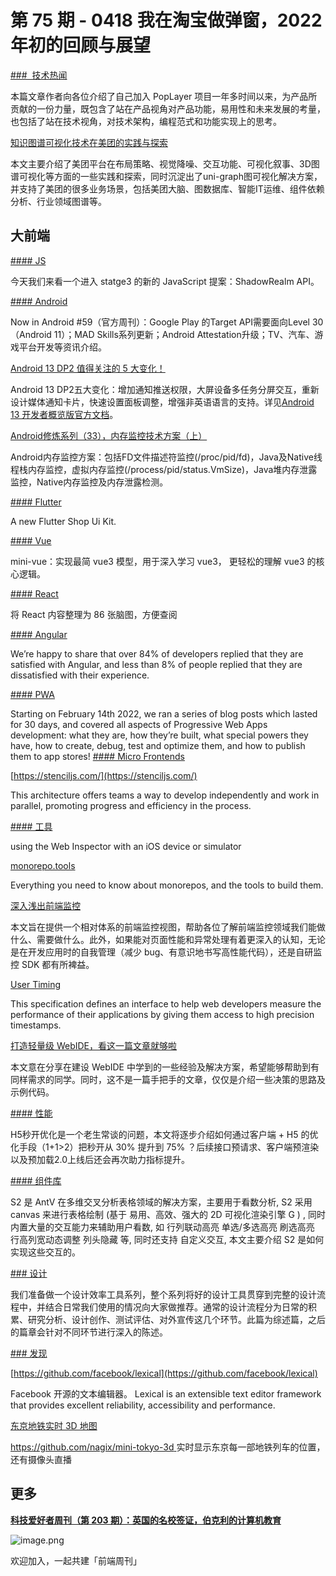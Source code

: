 # 第 75 期 - 0418 我在淘宝做弹窗，2022 年初的回顾与展望
[###  技术热闻](https://mp.weixin.qq.com/s/jvPSFsnqsipEoqvsBKd8qg)

本篇文章作者向各位介绍了自己加入 PopLayer 项目一年多时间以来，为产品所贡献的一份力量，既包含了站在产品视角对产品功能，易用性和未来发展的考量，也包括了站在技术视角，对技术架构，编程范式和功能实现上的思考。


[知识图谱可视化技术在美团的实践与探索](https://mp.weixin.qq.com/s/64XoQ0JIjjuaUtTaL3BzdA)

本文主要介绍了美团平台在布局策略、视觉降噪、交互功能、可视化叙事、3D图谱可视化等方面的一些实践和探索，同时沉淀出了uni-graph图可视化解决方案，并支持了美团的很多业务场景，包括美团大脑、图数据库、智能IT运维、组件依赖分析、行业领域图谱等。

## 大前端
[#### JS](https://mp.weixin.qq.com/s/wAI-L3we6uK0HvvPtOcIjg)

今天我们来看一个进入 statge3 的新的 JavaScript 提案：ShadowRealm API。

[#### Android](https://medium.com/androiddevelopers/now-in-android-59-f36300ae1e94)

Now in Android #59（官方周刊）：Google Play 的Target API需要面向Level 30（Android 11）；MAD Skills系列更新；Android Attestation升级；TV、汽车、游戏平台开发等资讯介绍。


[Android 13 DP2 值得关注的 5 大变化！](https://mp.weixin.qq.com/s/jEBtLuMLZ6UmydZTw8FcCQ)

Android 13 DP2五大变化：增加通知推送权限，大屏设备多任务分屏交互，重新设计媒体通知卡片，快速设置面板调整，增强非英语语言的支持。详见[Android 13 开发者概览版官方文档](https://developer.android.com/about/versions/13?hl=zh-cn)。


[Android修炼系列（33），内存监控技术方案（上）](https://juejin.cn/post/7080461351474167844)

Android内存监控方案：包括FD文件描述符监控(/proc/pid/fd)，Java及Native线程栈内存监控，虚拟内存监控(/process/pid/status.VmSize)，Java堆内存泄露监控，Native内存监控及内存泄露检测。

[#### Flutter](https://flutterawesome.com/marketia-a-new-flutter-shop-ui-kit/)

A new Flutter Shop Ui Kit.

[#### Vue](https://github.com/cuixiaorui/mini-vue)

mini-vue：实现最简 vue3 模型，用于深入学习 vue3， 更轻松的理解 vue3 的核心逻辑。

[#### React](https://juejin.cn/post/7085145274200358949)

将 React 内容整理为 86 张脑图，方便查阅

[#### Angular](https://blog.angular.io/developer-survey-2021-results-38e653cbb36b)

We’re happy to share that over 84% of developers replied that they are satisfied with Angular, and less than 8% of people replied that they are dissatisfied with their experience. 

[#### PWA](https://blogs.windows.com/msedgedev/2022/04/14/30-days-of-pwa-fall-in-love-with-progressive-web-apps/)

Starting on February 14th 2022, we ran a series of blog posts which lasted for 30 days, and covered all aspects of Progressive Web Apps development: what they are, how they’re built, what special powers they have, how to create, debug, test and optimize them, and how to publish them to app stores! [
](https://blogs.windows.com/msedgedev/2022/04/14/30-days-of-pwa-fall-in-love-with-progressive-web-apps/)
[#### Micro Frontends](https://ionicframework.com/blog/optimizing-micro-frontends-with-stencil/)


[https://stenciljs.com/](https://stenciljs.com/)

This architecture offers teams a way to develop independently and work in parallel, promoting progress and efficiency in the process.

[#### 工具](https://bendodson.com/weblog/2022/04/13/web-inspector-on-ios-devices-simulators)

using the Web Inspector with an iOS device or simulator


[monorepo.tools](https://monorepo.tools/)

Everything you need to know about monorepos, and the tools to build them.


[深入浅出前端监控](https://mp.weixin.qq.com/s/9L3ck2DGbSapWatte5i9Mw)

本文旨在提供一个相对体系的前端监控视图，帮助各位了解前端监控领域我们能做什么、需要做什么。此外，如果能对页面性能和异常处理有着更深入的认知，无论是在开发应用时的自我管理（减少 bug、有意识地书写高性能代码），还是自研监控 SDK 都有所裨益。


[User Timing](https://www.w3.org/TR/user-timing/)

This specification defines an interface to help web developers measure the performance of their applications by giving them access to high precision timestamps.


[打造轻量级 WebIDE，看这一篇文章就够啦](https://mp.weixin.qq.com/s/75RPsB6jjOLm-c8TSt_m-Q)

本文意在分享在建设 WebIDE 中学到的一些经验及解决方案，希望能够帮助到有同样需求的同学。同时，这不是一篇手把手的文章，仅仅是介绍一些决策的思路及示例代码。

[#### 性能](https://mp.weixin.qq.com/s/23ZFPK4CaCkinwpZ3SG9Rw)

 H5秒开优化是一个老生常谈的问题，本文将逐步介绍如何通过客户端 + H5 的优化手段（1+1>2）把秒开从 30% 提升到 75% ？后续接口预请求、客户端预渲染以及预加载2.0上线后还会再次助力指标提升。

[#### 组件库](https://mp.weixin.qq.com/s/N5e0yJIaWETjzE1yoqNlyg)

S2 是 AntV 在多维交叉分析表格领域的解决方案，主要用于看数分析, S2 采用 canvas 来进行表格绘制 (基于 易用、高效、强大的 2D 可视化渲染引擎 G ) , 同时内置大量的交互能力来辅助用户看数, 如 行列联动高亮 单选/多选高亮 刷选高亮 行高列宽动态调整 列头隐藏 等, 同时还支持 自定义交互, 本文主要介绍 S2 是如何实现这些交互的。

[### 设计](https://mp.weixin.qq.com/s/80D5f0bdcEMcxM9zUms60g)

我们准备做一个设计效率工具系列，整个系列将好的设计工具贯穿到完整的设计流程中，并结合日常我们使用的情况向大家做推荐。通常的设计流程分为日常的积累、研究分析、设计创作、测试评估、对外宣传这几个环节。此篇为综述篇，之后的篇章会针对不同环节进行深入的陈述。

[### 发现](https://lexical.dev/)


[https://github.com/facebook/lexical](https://github.com/facebook/lexical)

Facebook 开源的文本编辑器。
Lexical is an extensible text editor framework that provides excellent reliability, accessibility and performance.


[东京地铁实时 3D 地图](https://minitokyo3d.com/)

[https://github.com/nagix/mini-tokyo-3d
](https://github.com/nagix/mini-tokyo-3d)实时显示东京每一部地铁列车的位置，还有摄像头直播

## 更多
[**科技爱好者周刊（第 203 期）：英国的名校签证，伯克利的计算机教育**](http://www.ruanyifeng.com/blog/2022/04/weekly-issue-203.html)

![image.png](https://cdn.nlark.com/yuque/0/2020/png/85771/1605930034828-7fc81343-651f-4a15-8465-eebe5a23cf61.png#crop=0&crop=0&crop=1&crop=1&height=31&id=UcFmc&margin=%5Bobject%20Object%5D&name=image.png&originHeight=90&originWidth=2186&originalType=binary&ratio=1&rotation=0&showTitle=false&size=14325&status=done&style=none&title=&width=746)


欢迎加入，一起共建「前端周刊」

